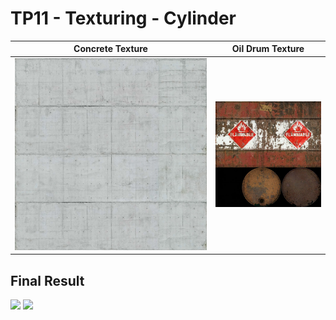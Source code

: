 # TP11 - Texturing - Cylinder

Concrete Texture |  Oil Drum Texture
:-------------------------:|:-------------------------:
![](src/Concrete.jpg)  |  ![](src/Oil_Drum001h.jpg)

## Final Result

![](side.png)
![](up.png)
